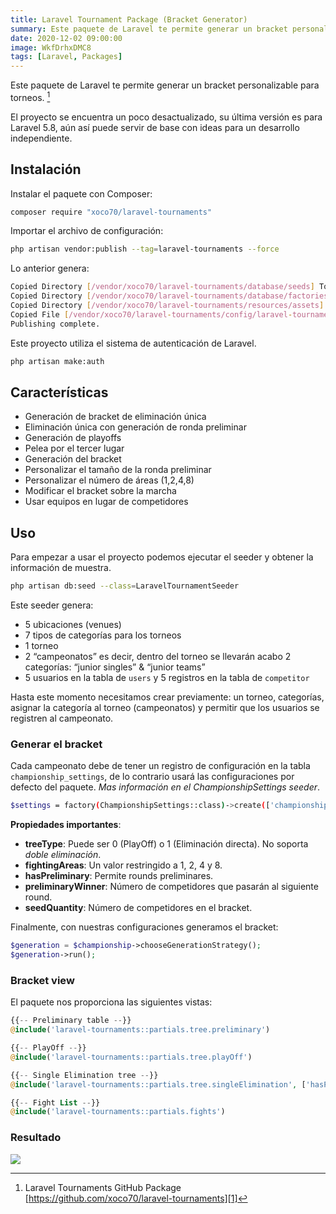 ```yaml
---
title: Laravel Tournament Package (Bracket Generator)
summary: Este paquete de Laravel te permite generar un bracket personalizable para torneos.
date: 2020-12-02 09:00:00
image: WkfDrhxDMC8
tags: [Laravel, Packages]
---
```


Este paquete de Laravel te permite generar un bracket personalizable para torneos. [^1]

El proyecto se encuentra un poco desactualizado, su última versión es para Laravel 5.8, aún así puede servir de base con ideas para un desarrollo independiente. 

## Instalación

Instalar el paquete con Composer:
```bash
composer require "xoco70/laravel-tournaments"
```

Importar el archivo de configuración:
```bash
php artisan vendor:publish --tag=laravel-tournaments --force
```

Lo anterior genera:
```bash
Copied Directory [/vendor/xoco70/laravel-tournaments/database/seeds] To [/database/seeds]
Copied Directory [/vendor/xoco70/laravel-tournaments/database/factories] To [/database/factories]
Copied Directory [/vendor/xoco70/laravel-tournaments/resources/assets] To [/public/vendor/laravel-tournaments]
Copied File [/vendor/xoco70/laravel-tournaments/config/laravel-tournaments.php] To [/config/laravel-tournaments.php]
Publishing complete.
```

Este proyecto utiliza el sistema de autenticación de Laravel.
```bash
php artisan make:auth
```

## Características

- Generación de bracket de eliminación única
- Eliminación única con generación de ronda preliminar
- Generación de playoffs
- Pelea por el tercer lugar
- Generación del bracket
- Personalizar el tamaño de la ronda preliminar
- Personalizar el número de áreas (1,2,4,8)
- Modificar el bracket sobre la marcha
- Usar equipos en lugar de competidores

## Uso
Para empezar a usar el proyecto podemos ejecutar el seeder y obtener la información de muestra.

```bash
php artisan db:seed --class=LaravelTournamentSeeder
```

Este seeder genera:
- 5 ubicaciones (venues)
- 7 tipos de categorías para los torneos
- 1 torneo
- 2 “campeonatos” es decir, dentro del torneo se llevarán acabo 2 categorías: “junior singles” & “junior teams”
- 5 usuarios en la tabla de `users`  y 5 registros en la tabla de `competitor`

Hasta este momento necesitamos crear previamente: un torneo, categorías, asignar la categoría al torneo (campeonatos) y permitir que los usuarios se registren al campeonato.

### Generar el bracket

Cada campeonato debe de tener un registro de configuración en la tabla `championship_settings`, de lo contrario usará las configuraciones por defecto del paquete. _Mas información en el ChampionshipSettings seeder_.
```bash
$settings = factory(ChampionshipSettings::class)->create(['championship_id' => $championship->id]);
```

**Propiedades importantes**:

- **treeType**: Puede ser 0 (PlayOff) o 1 (Eliminación directa). No soporta _doble eliminación_.
- **fightingAreas**: Un valor restringido a 1, 2, 4 y 8.
- **hasPreliminary**: Permite rounds preliminares. 
- **preliminaryWinner**: Número de competidores que pasarán al siguiente round.
- **seedQuantity**: Número de competidores en el bracket.

Finalmente, con nuestras configuraciones generamos el bracket:

```php
$generation = $championship->chooseGenerationStrategy();
$generation->run();
```

### Bracket view
El paquete nos proporciona las siguientes vistas:

```php
{{-- Preliminary table --}}
@include('laravel-tournaments::partials.tree.preliminary')

{{-- PlayOff --}}
@include('laravel-tournaments::partials.tree.playOff')

{{-- Single Elimination tree --}}
@include('laravel-tournaments::partials.tree.singleElimination', ['hasPreliminary' => 0])

{{-- Fight List --}}
@include('laravel-tournaments::partials.fights')
```

### Resultado
![][image-1]

[^1]:	Laravel Tournaments GitHub Package [https://github.com/xoco70/laravel-tournaments][1]

[1]:	https://github.com/xoco70/laravel-tournaments

[image-1]:	/blog/post/1607039247.png